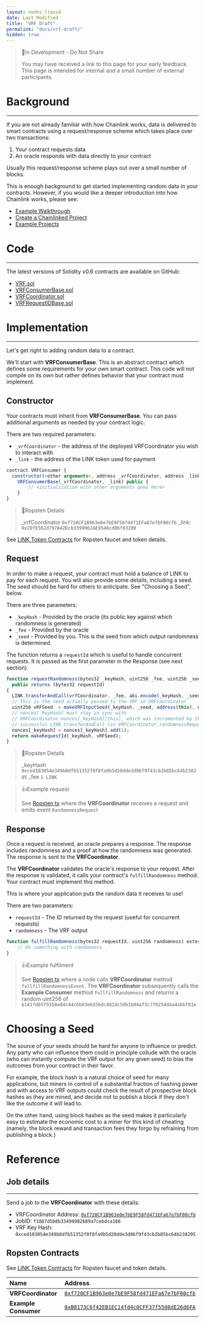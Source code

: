 ```yaml
---
layout: nodes.liquid
date: Last Modified
title: "VRF Draft"
permalink: "docs/vrf-draft/"
hidden: true
---
```

> 🚧In Development - Do Not Share
>
> You may have received a link to this page for your early feedback. This page is intended for internal and a small number of external participants.


# Background
---

If you are not already familiar with how Chainlink works, data is delivered to smart contracts using a request/response scheme which takes place over two transactions:
  1. Your contract requests data
  2. An oracle responds with data directly to your contract

Usually this request/response scheme plays out over a small number of blocks.

This is enough background to get started implementing random data in your contracts. However, if you would like a deeper introduction into how Chainlink works, please see:
- [Example Walkthrough](../intermediates-tutorial/) 
- [Create a Chainlinked Project](../create-a-chainlinked-project/) 
- [Example Projects](../example-projects/) 


# Code
---

The latest versions of Solidity v0.6 contracts are available on GitHub:
  * <a href="https://github.com/smartcontractkit/chainlink/blob/develop/contracts/src/v0.6/VRF.sol" target="_blank">VRF.sol</a>
  * <a href="https://github.com/smartcontractkit/chainlink/blob/develop/contracts/src/v0.6/VRFConsumerBase.sol">VRFConsumerBase.sol</a>
  * <a href="https://github.com/smartcontractkit/chainlink/blob/develop/contracts/src/v0.6/VRFCoordinator.sol" target="_blank">VRFCoordinator.sol</a>
  * <a href="https://github.com/smartcontractkit/chainlink/blob/develop/contracts/src/v0.6/VRFRequestIDBase.sol" target="_blank">VRFRequestIDBase.sol</a>


# Implementation
---

Let's get right to adding random data to a contract.

We'll start with **VRFConsumerBase**. This is an abstract contract which defines some requirements for your own smart contract. This code will not compile on its own but rather defines behavior that your contract must implement.


## Constructor

Your contracts must inherit from **VRFConsumerBase**. You can pass additional arguments as needed by your contract logic.

There are two required parameters:
  - `_vrfCoordinator` - the address of the deployed VRFCoordinator you wish to interact with
  - `_link` - the address of the LINK token used for payment

```javascript Solidity v0.6
contract VRFConsumer {
  constructor(<other arguments>, address _vrfCoordinator, address _link)
    VRFConsumerBase(_vrfCoordinator, _link) public {
        // <initialization with other arguments goes here>
    }
}
```

> 📌Ropsten Details
> 
> _vrfCoordinator `0xf720CF1B963e0e7bE9F58fd471EFa67e7bF00cfb`
> _link: `0x20fE562d797A42Dcb3399062AE9546cd06f63280`

See [LINK Token Contracts](../link-token-contracts/) for Ropsten faucet and token details.


## Request

In order to make a request, your contract must hold a balance of LINK to pay for each request. You will also provide some details, including a seed. The seed should be hard for others to anticipate. See "Choosing a Seed", below.

There are three parameters:
  - `_keyHash` - Provided by the oracle (its public key against which randomness is generated)
  - `_fee` - Provided by the oracle
  - `_seed` - Provided by you. This is the seed from which output randomness is determined.

The function returns a `requestId` which is useful to handle concurrent requests. It is passed as the first parameter in the Response (see next section).

```javascript Solidity v0.6
function requestRandomness(bytes32 _keyHash, uint256 _fee, uint256 _seed)
  public returns (bytes32 requestId)
{
  LINK.transferAndCall(vrfCoordinator, _fee, abi.encode(_keyHash, _seed));
  // This is the seed actually passed to the VRF in VRFCoordinator
  uint256 vRFSeed  = makeVRFInputSeed(_keyHash, _seed, address(this), nonces[_keyHash]);
  // nonces[_keyHash] must stay in sync with
  // VRFCoordinator.nonces[_keyHash][this], which was incremented by the above
  // successful LINK.transferAndCall (in VRFCoordinator.randomnessRequest)
  nonces[_keyHash] = nonces[_keyHash].add(1); 
  return makeRequestId(_keyHash, vRFSeed);
}
```

> 📌Ropsten Details
>
> _keyHash `0xced103054e349b8dfb51352f0f8fa9b5d20dde3d06f9f43cb2b85bc64b238205`
> _fee `1 LINK`

> 👍Example request
>
> See [Ropsten tx](https://ropsten.etherscan.io/tx/0x756f416eb14718f55585fc6269dbf9db6d19a509b369bf0501a95d9196afd68d/#eventlog) where the **VRFCoordinator** receives a request and emits event `RandomnessRequest`


## Response

Once a request is received, an oracle prepares a response. The response includes randomness and a proof at how the randomness was generated. The response is sent to the **VRFCoordinator**.

The **VRFCoordinator** validates the oracle's response to your request. After the response is validated, it calls your contract's `fulfillRandomness` method. Your contract must implement this method.

This is where your application puts the random data it receives to use!

There are two parameters:
  - `requestId` - The ID returned by the request (useful for concurrent requests)
  - `randomness` - The VRF output

```javascript Solidity v0.6
function fulfillRandomness(bytes32 requestId, uint256 randomness) external {
    // Do something with randomness
}
```

> 👍Example fulfilment
>
> See [Ropsten tx](https://ropsten.etherscan.io/tx/0x0afaf0d5ae46f27f07bf9b73f90c62a4e3c37ac3196ee2906ee506331874867c) where a node calls **VRFCoordinator** method `fullfillRandomnessEvent`. The **VRFCoordinator** subsequently calls the **Example Consumer** method `fullfillRandomness` and returns a random uint256 of `b141fd05f9358e84c44c6b03e6d36dc4814c50b1b04af3c7f0254dda4abbf01e`


# Choosing a Seed

The source of your seeds should be hard for anyone to influence or predict. Any party who can influence them could in principle collude with the oracle (who can instantly compute the VRF output for any given seed) to bias the outcomes from your contract in their favor.

For example, the block hash is a natural choice of seed for many applications, but miners in control of a substantial fraction of hashing power and with access to VRF outputs could check the result of prospective block hashes as they are mined, and decide not to publish a block if they don't like the outcome it will lead to.

On the other hand, using block hashes as the seed makes it particularly easy to estimate the economic cost to a miner for this kind of cheating (namely, the block reward and transaction fees they forgo by refraining from publishing a block.)


# Reference


## Job details
---

Send a job to the **VRFCoordinator** with these details:
  * VRFCoordinator Address: <a href="https://ropsten.etherscan.io/address/0xf720CF1B963e0e7bE9F58fd471EFa67e7bF00cfb" target="_blank">`0xf720CF1B963e0e7bE9F58fd471EFa67e7bF00cfb`</a>
  * JobID: `f1887d5b8b33494982689a7cebdca166`
  * VRF Key Hash: `0xced103054e349b8dfb51352f0f8fa9b5d20dde3d06f9f43cb2b85bc64b238205`

## Ropsten Contracts

See [LINK Token Contracts](../link-token-contracts/) for Ropsten faucet and token details.

|Name|Address|
|:---|:---|
|**VRFCoordinator**|<a href="https://ropsten.etherscan.io/address/0xf720CF1B963e0e7bE9F58fd471EFa67e7bF00cfb" target="_blank">`0xf720CF1B963e0e7bE9F58fd471EFa67e7bF00cfb`</a>|
|**Example Consumer**|<a href="https://ropsten.etherscan.io/address/0xB8173C6f42EB1EC14fd4c0CFF37f5508dE26d6FA" target="_blank">`0xB8173C6f42EB1EC14fd4c0CFF37f5508dE26d6FA`</a>|